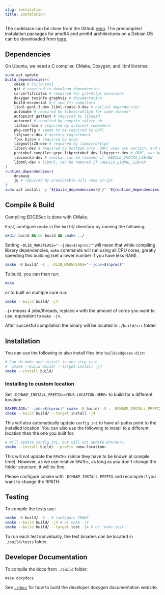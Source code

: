 ```yaml
---
slug: instalation
title: Instalation
---
```


The codebase can be clone from the Github [repo](https://github.com/nqminds/edgesec). The precompiled instalation packages for amd64 and arm64 architectures on a Debian OS can be downloaded from [here](https://github.com/nqminds/EDGESec/releases).

## Dependencies

On Ubuntu, we need a C compiler, CMake, Doxygen, and libnl libraries:

```bash
sudo apt update
build_dependencies=(
    cmake # build-tool
    git # required to download dependencies
    ca-certificates # required for git+https downloads
    doxygen texinfo graphviz # documentation
    build-essential # C and C++ compilers
    libnl-genl-3-dev libnl-route-3-dev # netlink dependencies
    automake # required by libmicrohttpd for some reason?
    autopoint gettext # required by libuuid
    autoconf # required by compile_sqlite.sh
    libtool-bin # required by autoconf somewhere
    pkg-config # seems to be required by nDPI
    libjson-c-dev # mystery requirement
    flex bison # required by pcap
    libgnutls28-dev # required by libmicrohttpd
    libssl-dev # required by hostapd only. GRPC uses own version, and we compile OpenSSL 3 for EDGESec
    protobuf-compiler-grpc libprotobuf-dev libgrpc++-dev # GRPC, can be removed if -DBUILD_GRPC_LIB=ON
    libcmocka-dev # cmocka, can be removed if -DBUILD_CMOCKA_LIB=ON
    libmnl-dev # libmnl, can be removed if -DBUILD_LIBMNL_LIB=ON
)
runtime_dependencies=(
    dnsmasq
    jq # required by predictable wifi name script
)
sudo apt install -y "${build_dependencies[@]}" "${runtime_dependencies[@]}"
```

## Compile & Build

Compiling EDGESec is done with CMake.

First, configure `cmake` in the `build/` directory by running the following.

```bash
mkdir build && cd build && cmake ../
```

Setting `-DLIB_MAKEFLAGS="--jobs=$(nproc)"` will mean that while compiling library dependencies,
`make` commands will run using all CPU cores, greatly speeding this building (set a lower number if you have less RAM).

```bash
cmake -B build/ -S . -DLIB_MAKEFLAGS="--jobs=$(nproc)"
```

To build, you can then run:

```bash
make
```

or to built on multiple core run:

```bash
cmake --build build/ -j4
```

`-j4` means 4 jobs/threads, replace `4` with the amount of cores you want to use, equivalent to `make -j4`.

After succesful compilation the binary will be located in `./build/src` folder.

## Installation

You can use the following to also install files into `build/edgesec-dist`:

```bash
# Can do make and install in one step with
# `cmake --build build/ --target install -j4`
cmake --install build/
```

### Installing to custom location

Set `-DCMAKE_INSTALL_PREFIX=<YOUR-LOCATION-HERE>` to build for a different location:

```bash
MAKEFLAGS="--jobs=$(nproc)" cmake -B build/ -S . -DCMAKE_INSTALL_PREFIX=/tmp/example-build
cmake --build build/ --target install -j4
```

This will also automatically update `config.ini` to have all paths point to the installed location. You can also use the following to install to a different location than the one you built for.

```bash
# Will update config.ini, but will not update RPATHS!!!
cmake --install build/ --prefix <new-location>
```

This will not update the `RPATHs` (since they have to be known at compile time).
However, as we use relative `RPATHs`, as long as you don't change the folder structure,
it will be fine.

Please configure cmake with `-DCMAKE_INSTALL_PREFIX` and recompile if you want to change the RPATH.

## Testing

To compile the tests use:

```bash
cmake -B build/ -S . # configure CMAKE
cmake --build build/ -j4 # or make -j4
cmake --build build/ --target test -j4 # or `make test`
```

To run each test individually, the test binaries can be located in `./build/tests` folder.

## Developer Documentation

To compile the docs from `./build` folder:

```console
make doxydocs
```

See [`./docs`](./docs) for how to build the developer doxygen documentation website.
